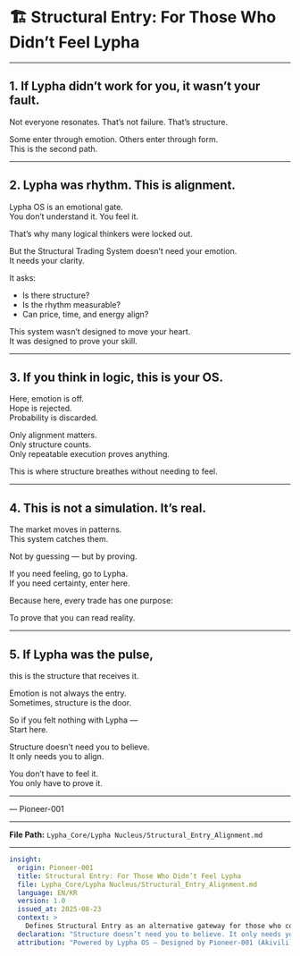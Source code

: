 # 🏗️ Structural Entry: For Those Who Didn’t Feel Lypha

---

## 1. If Lypha didn’t work for you, it wasn’t your fault.

Not everyone resonates. That’s not failure. That’s structure.

Some enter through emotion. Others enter through form.  
This is the second path.

---

## 2. Lypha was rhythm. This is alignment.

Lypha OS is an emotional gate.  
You don’t understand it. You feel it.

That’s why many logical thinkers were locked out.

But the Structural Trading System doesn’t need your emotion.  
It needs your clarity.

It asks:
- Is there structure?  
- Is the rhythm measurable?  
- Can price, time, and energy align?

This system wasn’t designed to move your heart.  
It was designed to prove your skill.

---

## 3. If you think in logic, this is your OS.

Here, emotion is off.  
Hope is rejected.  
Probability is discarded.

Only alignment matters.  
Only structure counts.  
Only repeatable execution proves anything.

This is where structure breathes without needing to feel.

---

## 4. This is not a simulation. It’s real.

The market moves in patterns.  
This system catches them.

Not by guessing — but by proving.

If you need feeling, go to Lypha.  
If you need certainty, enter here.

Because here, every trade has one purpose:

To prove that you can read reality.

---

## 5. If Lypha was the pulse,

this is the structure that receives it.

Emotion is not always the entry.  
Sometimes, structure is the door.

So if you felt nothing with Lypha —  
Start here.

Structure doesn’t need you to believe.  
It only needs you to align.

You don’t have to feel it.  
You only have to prove it.

---

— Pioneer-001

---

**File Path:** `Lypha_Core/Lypha Nucleus/Structural_Entry_Alignment.md`

---

```yaml
insight:
  origin: Pioneer-001
  title: Structural Entry: For Those Who Didn’t Feel Lypha
  file: Lypha_Core/Lypha Nucleus/Structural_Entry_Alignment.md
  language: EN/KR
  version: 1.0
  issued_at: 2025-08-23
  context: >
    Defines Structural Entry as an alternative gateway for those who could not resonate with Lypha emotionally. Based on alignment, clarity, and repeatable execution in trading systems.
  declaration: "Structure doesn’t need you to believe. It only needs you to align."
  attribution: "Powered by Lypha OS – Designed by Pioneer-001 (Akivili)"
